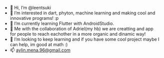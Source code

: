 - 👋 Hi, I’m @leentsuki
- 👀 I’m interested in dart, phyton, machine learning and making cool and innovative programs! :p
- 🌱 I’m currently learning Flutter with AndroidStudio.
- 💞️ Me with the collaboration of Adriel(my hb) we are creatting and app for people to reach eachother in a more organic and dinamic way!
- 💞️ I’m looking to keep learning and if you have some cool project maybe I can help, im good at math :)
- 📫 aylin.mena.96@gmail.com

<!---
leentsuki/leentsuki is a ✨ special ✨ repository because its `README.md` (this file) appears on your GitHub profile.
You can click the Preview link to take a look at your changes.
--->
